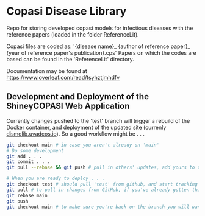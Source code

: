 # Copasi Disease Library
Repo for storing developed copasi models for infectious diseases with the reference papers (loaded in the folder ReferenceLit).

Copasi files are coded as: '{disease name}_ {author of reference paper}_ {year of reference paper's publication}.cps'
Papers on which the codes are based can be found in the 'ReferenceLit' directory.
                                                                             
Documentation may be found at https://www.overleaf.com/read/tsyhztjmhdfv

## Development and Deployment of the ShineyCOPASI Web Application
Currently changes pushed to the 'test' branch will trigger a rebuild of the Docker container, and deployment
of the updated site (currenly [dismolib.uvadcos.io](http://dismolib.uvadcos.io/)). So a good workflow might be . . .

```bash
git checkout main # in case you aren't already on 'main'
# Do some development
git add . . .
git commit . . .
git pull --rebase && git push # pull in others' updates, add yours to the tip of those, immediately push (hopefully) before other push new updates

# When you are ready to deploy . . .
git checkout test # should pull 'test' from github, and start tracking it locally, if you don't already have it
git pull # to pull in changes from GitHub, if you've already gotten this branch, previously
git rebase main
git push
git checkout main # to make sure you're back on the branch you will want to develop on, next time
```
